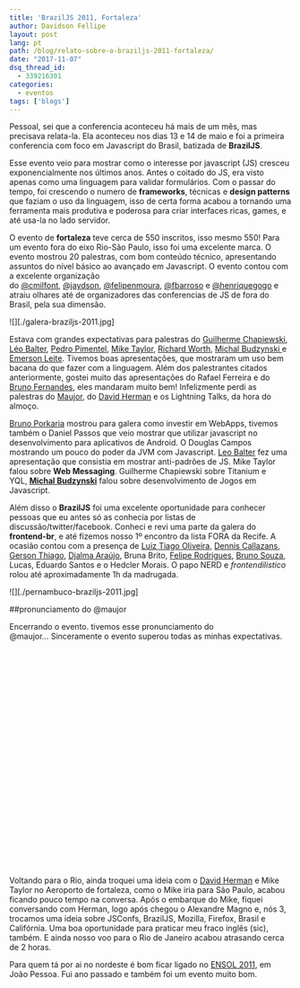 ```yaml
---
title: 'BrazilJS 2011, Fortaleza'
author: Davidson Fellipe
layout: post
lang: pt
path: /blog/relato-sobre-o-braziljs-2011-fortaleza/
date: "2017-11-07"
dsq_thread_id:
  - 339216301
categories:
  - eventos
tags: ['blogs']
---
```

Pessoal, sei que a conferencia aconteceu há mais de um mês, mas precisava relata-la. Ela aconteceu nos dias 13 e 14 de maio e foi a primeira conferencia com foco em Javascript do Brasil, batizada de **BrazilJS**.

Esse evento veio para mostrar como o interesse por javascript (JS) cresceu exponencialmente nos últimos anos. Antes o coitado do JS, era visto apenas como uma linguagem para validar formulários. Com o passar do tempo, foi crescendo o numero de **frameworks**, técnicas e **design patterns** que faziam o uso da linguagem, isso de certa forma acabou a tornando uma ferramenta mais produtiva e poderosa para criar interfaces ricas, games, e até usa-la no lado servidor.

O evento de **fortaleza** teve cerca de 550 inscritos, isso mesmo 550! Para um evento fora do eixo Rio-São Paulo, isso foi uma excelente marca. O evento mostrou 20 palestras, com bom conteúdo técnico, apresentando assuntos do nível básico ao avançado em Javascript. O evento contou com a excelente organização do [@cmilfont][1], [@jaydson][2], [@felipenmoura][3], [@fbarroso][4] e [@henriquegogo][5] e atraiu olhares até de organizadores das conferencias de JS de fora do Brasil, pela sua dimensão.

 [1]: http://twitter.com/#!/cmilfont
 [2]: http://twitter.com/#!/jaydson
 [3]: http://twitter.com/felipenmoura "Felipe Nascimento"
 [4]: http://twitter.com/fbarroso "Barroso"
 [5]: http://twitter.com/henriquegogo "Henrique Gogo"

<p>
![][./galera-braziljs-2011.jpg]
</p>

Estava com grandes expectativas para palestras do [Guilherme Chapiewski][7], [Léo Balter][8], [Pedro Pimentel][9], [Mike Taylor][10], [Richard Worth][11], [Michal Budzynski ][12]e [Emerson Leite][13]. Tivemos boas apresentações, que mostraram um uso bem bacana do que fazer com a linguagem. Além dos palestrantes citados anteriormente, gostei muito das apresentações do Rafael Ferreira e do [Bruno Fernandes][14], eles mandaram muito bem! Infelizmente perdi as palestras do [Maujor][15], do [David Herman][16] e os Lightning Talks, da hora do almoço.

 [7]: http://twitter.com/#!/gchapiewski
 [8]: http://twitter.com/#!/leobalter
 [9]: http://twitter.com/#!/zukunftsalick
 [10]: http://twitter.com/#!/miketaylr
 [11]: http://twitter.com/#!/rworth
 [12]: http://twitter.com/#!/michalbe
 [13]: http://codificando.com/
 [14]: http://twitter.com/#!/Porkaria
 [15]: http://twitter.com/#!/maujor
 [16]: http://twitter.com/#!/LittleCalculist

[Bruno Porkaria][17] mostrou para galera como investir em WebApps, tivemos também o Daniel Passos que veio mostrar que utilizar javascript no desenvolvimento para aplicativos de Android. O Douglas Campos mostrando um pouco do poder da JVM com Javascript. [Leo Balter][18] fez uma apresentação que consistia em mostrar anti-padrões de JS. Mike Taylor falou sobre **Web Messaging**. Guilherme Chapiewski sobre Titanium e YQL, **[Michal Budzynski][12]** falou sobre desenvolvimento de Jogos em Javascript.

 [17]: http://twitter.com/#!/porkaria
 [18]: http://leobalter.net/

Além disso o **BrazilJS** foi uma excelente oportunidade para conhecer pessoas que eu antes só as conhecia por listas de discussão/twitter/facebook. Conheci e revi uma parte da galera do **frontend-br**, e até fizemos nosso 1º encontro da lista FORA da Recife. A ocasião contou com a presença de [Luiz Tiago Oliveira][19], [Dennis Callazans][20], [Gerson Thiago][21], [Djalma Araújo][22], Bruna Brito, [Felipe Rodrigues][23], [Bruno Souza][24], Lucas, Eduardo Santos e o Hedcler Morais. O papo NERD e *frontendilistico* rolou até aproximadamente 1h da madrugada.

 [19]: http://twitter.com/#!/luiztiago
 [20]: http://twitter.com/#!/dannnish
 [21]: http://twitter.com/#!/gersonthiago
 [22]: http://twitter.com/#!/djalmaaraujo
 [23]: http://twitter.com/#!/feliperodrigues
 [24]: http://twitter.com/#!/brunosouza

<p>
![][./pernambuco-braziljs-2011.jpg]
</p>

##pronunciamento do @maujor

Encerrando o evento. tivemos esse pronunciamento do @maujor… Sinceramente o evento superou todas as minhas expectativas.

<p><object width="880" height="390"><param name="movie" value="http://www.youtube.com/v/7-kPokxhFUU?version=3&amp;hl=en_US&amp;rel=0" /><param name="allowFullScreen" value="true" /><param name="allowscriptaccess" value="always" /><embed type="application/x-shockwave-flash" width="880" height="390" src="http://www.youtube.com/v/7-kPokxhFUU?version=3&amp;hl=en_US&amp;rel=0" allowfullscreen="true" allowscriptaccess="always"></embed></object></p>

Voltando para o Rio, ainda troquei uma ideia com o [David Herman][26] e Mike Taylor no Aeroporto de fortaleza, como o Mike iria para São Paulo, acabou ficando pouco tempo na conversa. Após o embarque do Mike, fiquei conversando com Herman, logo após chegou o Alexandre Magno e, nós 3, trocamos uma ideia sobre JSConfs, BrazilJS, Mozilla, Firefox, Brasil e Califórnia. Uma boa oportunidade para praticar meu fraco inglês (sic), também. E ainda nosso voo para o Rio de Janeiro acabou atrasando cerca de 2 horas.

 [26]: http://twitter.com/#!/littlecalculist

Para quem tá por ai no nordeste é bom ficar ligado no [ENSOL 2011][27], em João Pessoa. Fui ano passado e também foi um evento muito bom.

 [27]: http://www.ensol.org.br/
